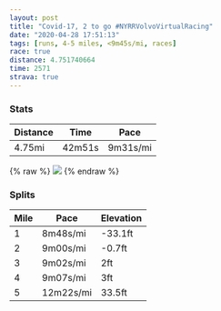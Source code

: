 ```yaml
---
layout: post
title: "Covid-17, 2 to go #NYRRVolvoVirtualRacing"
date: "2020-04-28 17:51:13"
tags: [runs, 4-5 miles, <9m45s/mi, races]
race: true
distance: 4.751740664
time: 2571
strava: true
---
```


### Stats

| Distance | Time | Pace |
|----------|------|------|
|4.75mi|42m51s|9m31s/mi|

{% raw %}
<img src='https://maps.googleapis.com/maps/api/staticmap?maptype=roadmap&path=enc:ifwwFjqsbME?ABDP?LSXCVEPKNo@h@Qd@Yz@ANX~@JFLBVPTLVVF\?NLPDPBCHBRf@PNPV^FXVHFXFDLE\Ul@a@XUFIHc@XAHMNTd@@Hb@l@AFJT@\UZOJCHGlAQt@EP?TMv@Mb@s@tB_@~ADJ|AhAJDd@\NFTTd@ZND`@Tr@n@r@\`@VXTXPTVn@d@PJpBj@r@HFH\TfE`ANAHBNRf@pAPRv@`@jBp@fAPX@x@ATBLCb@MXAPBTJR?JA^Yd@O\g@Pe@NMPAHAf@@HADBdAD`@QXNHPJ?f@Az@B^Gl@Bp@At@FhBEb@Fr@G\TPVNPLFr@PXLfARh@Ch@M\AJET?RIJ?TZLX`@d@ZPZHn@d@d@NNBv@Ih@LDJNJ`@@\Ft@?PBLHXHj@\^Hv@\\HNPTJl@Bf@Jl@DjABp@Hf@?\FhAC`@BNEhAFNEP?zBJRF`AJbBB\Fz@DrA@dAHZATE\D`@?\Fh@?VHn@LR?p@N`@@TDL@NARBLARBVAdABn@A`AHj@I`@CHEFABI?KKE_@EG@U?IIc@OaABKCc@?a@@}AIk@B_@EYIs@Cg@?mASI@_@ES@g@IIBW?a@GOIcACO@QAOBgAFmAAe@K[@QAWIm@AYM]IaAIc@?KBeAEOBUAgBNW@UE]Hy@@]H}@Cm@KIEYGk@WUQ]G]Ue@SKMUS[G_@K]Gq@Am@MaAGg@OG?i@K}@YYCs@OQAYFg@Ce@QQKw@?a@IYNI@u@Qc@OY@MUIAa@HQ?BCIAYw@MOOEg@Fc@?m@FAKGIQG]Ba@?EBO?e@IWACCMAKBUQ]MKGOCWBy@?QEk@g@]K_@Se@M_@c@[s@[Km@IQIE?MMGUg@e@MGY?o@_@a@a@Yg@CKU[UMUGMKAGOKSDIAWMKMMGa@[g@OOA]UCEEOGCYUGKECm@k@QIWS[GYOEGQCOYEEKAGEIBCBSOCOe@eAAULq@B[P{@JUTSDYSqAGQe@c@y@m@[CCHa@HKCG@[WKUGECKIEIe@FBAEO@{@Uc@SaAcAWa@]][Q_@_@Ug@KMk@YKKOI]Y@QLYZa@DWZw@FYCG?KJy@JQDSDC&key=AIzaSyC1MId7bFpkLXNAaYhBSTb8jLyiSqzbDtM&size=800x800&markers=color:yellow|label:S|40.75637,-73.99718&markers=color:green|label:F|40.756220000000035,-73.99748000000011'>
{% endraw %}

### Splits

| Mile | Pace | Elevation |
|------|------|-----------|
|1|8m48s/mi|-33.1ft|
|2|9m00s/mi|-0.7ft|
|3|9m02s/mi|2ft|
|4|9m07s/mi|3ft|
|5|12m22s/mi|33.5ft|
